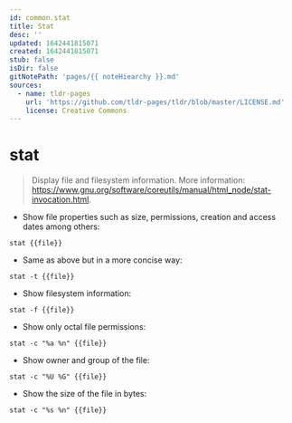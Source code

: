 ```yaml
---
id: common.stat
title: Stat
desc: ''
updated: 1642441815071
created: 1642441815071
stub: false
isDir: false
gitNotePath: 'pages/{{ noteHiearchy }}.md'
sources:
  - name: tldr-pages
    url: 'https://github.com/tldr-pages/tldr/blob/master/LICENSE.md'
    license: Creative Commons
---
```

# stat

> Display file and filesystem information.
> More information: <https://www.gnu.org/software/coreutils/manual/html_node/stat-invocation.html>.

- Show file properties such as size, permissions, creation and access dates among others:

`stat {{file}}`

- Same as above but in a more concise way:

`stat -t {{file}}`

- Show filesystem information:

`stat -f {{file}}`

- Show only octal file permissions:

`stat -c "%a %n" {{file}}`

- Show owner and group of the file:

`stat -c "%U %G" {{file}}`

- Show the size of the file in bytes:

`stat -c "%s %n" {{file}}`

